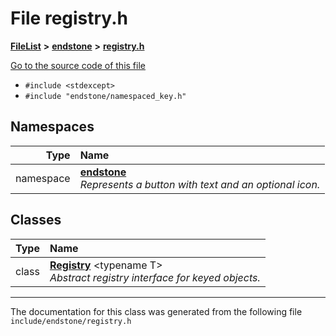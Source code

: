 

# File registry.h



[**FileList**](files.md) **>** [**endstone**](dir_6cf277b678674f97c7a2b6b3b2447b33.md) **>** [**registry.h**](registry_8h.md)

[Go to the source code of this file](registry_8h_source.md)



* `#include <stdexcept>`
* `#include "endstone/namespaced_key.h"`













## Namespaces

| Type | Name |
| ---: | :--- |
| namespace | [**endstone**](namespaceendstone.md) <br>_Represents a button with text and an optional icon._  |


## Classes

| Type | Name |
| ---: | :--- |
| class | [**Registry**](classendstone_1_1Registry.md) &lt;typename T&gt;<br>_Abstract registry interface for keyed objects._  |



















































------------------------------
The documentation for this class was generated from the following file `include/endstone/registry.h`

